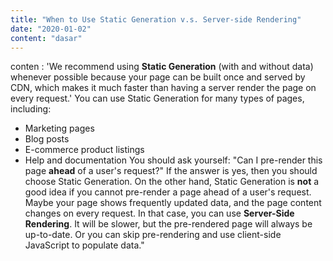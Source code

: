```yaml
---
title: "When to Use Static Generation v.s. Server-side Rendering"
date: "2020-01-02"
content: "dasar"
---
```


conten : 'We recommend using **Static Generation** (with and without data) whenever possible because your page can be built once and served by CDN, which makes it much faster than having a server render the page on every request.'
You can use Static Generation for many types of pages, including:

- Marketing pages
- Blog posts
- E-commerce product listings
- Help and documentation
  You should ask yourself: "Can I pre-render this page **ahead** of a user's request?" If the answer is yes, then you should choose Static Generation.
  On the other hand, Static Generation is **not** a good idea if you cannot pre-render a page ahead of a user's request. Maybe your page shows frequently updated data, and the page content changes on every request.
  In that case, you can use **Server-Side Rendering**. It will be slower, but the pre-rendered page will always be up-to-date. Or you can skip pre-rendering and use client-side JavaScript to populate data."
